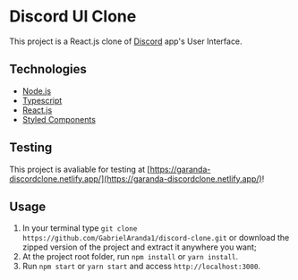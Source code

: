 # Discord UI Clone

This project is a React.js clone of [Discord](https://discord.com/) app's User Interface.

## Technologies

- [Node.js](https://nodejs.org/)
- [Typescript](https://www.typescriptlang.org/)
- [React.js](https://reactjs.org/)
- [Styled Components](https://styled-components.com/)

## Testing

This project is avaliable for testing at [https://garanda-discordclone.netlify.app/](https://garanda-discordclone.netlify.app/)!

## Usage

1. In your terminal type `git clone https://github.com/GabrielAranda1/discord-clone.git` or download the zipped version of the project and extract it anywhere you want;
2. At the project root folder, run `npm install` or `yarn install`.
3. Run `npm start` or `yarn start` and access `http://localhost:3000`.

#
